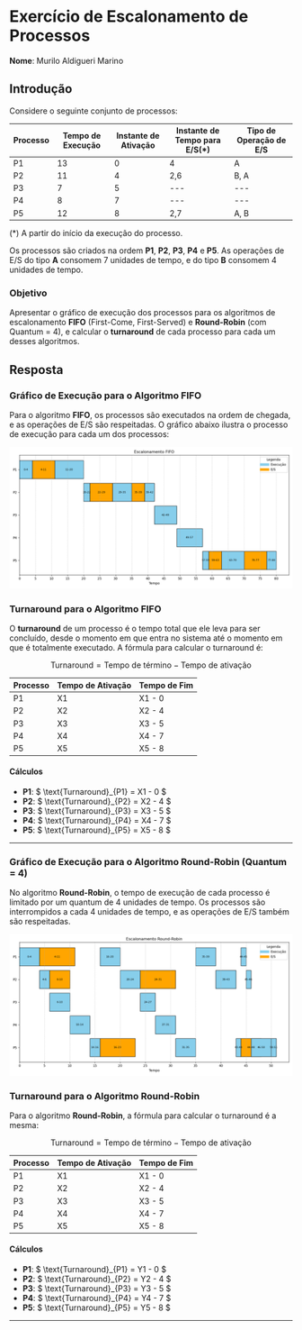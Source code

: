 # Exercício de Escalonamento de Processos

**Nome**: Murilo Aldigueri Marino

## Introdução

Considere o seguinte conjunto de processos:

| Processo | Tempo de Execução | Instante de Ativação | Instante de Tempo para E/S(*) | Tipo de Operação de E/S |
| -------- | ----------------- | -------------------- | ----------------------------- | ----------------------- |
| P1       | 13                | 0                    | 4                             | A                       |
| P2       | 11                | 4                    | 2,6                           | B, A                    |
| P3       | 7                 | 5                    | ---                           | ---                     |
| P4       | 8                 | 7                    | ---                           | ---                     |
| P5       | 12                | 8                    | 2,7                           | A, B                    |

(*) A partir do início da execução do processo.

Os processos são criados na ordem **P1**, **P2**, **P3**, **P4** e **P5**. As operações de E/S do tipo **A** consomem 7 unidades de tempo, e do tipo **B** consomem 4 unidades de tempo.

### Objetivo

Apresentar o gráfico de execução dos processos para os algoritmos de escalonamento **FIFO** (First-Come, First-Served) e **Round-Robin** (com Quantum = 4), e calcular o **turnaround** de cada processo para cada um desses algoritmos.

## Resposta

### Gráfico de Execução para o Algoritmo FIFO

Para o algoritmo **FIFO**, os processos são executados na ordem de chegada, e as operações de E/S são respeitadas. O gráfico abaixo ilustra o processo de execução para cada um dos processos:

![Gráfico FIFO](Figure_1.png)

### Turnaround para o Algoritmo FIFO

O **turnaround** de um processo é o tempo total que ele leva para ser concluído, desde o momento em que entra no sistema até o momento em que é totalmente executado. A fórmula para calcular o turnaround é:

$$
\text{Turnaround} = \text{Tempo de término} - \text{Tempo de ativação}
$$

| Processo | Tempo de Ativação | Tempo de Fim |
| -------- | ----------------- | ------------ |
| P1       | X1                | X1 - 0       |
| P2       | X2                | X2 - 4       |
| P3       | X3                | X3 - 5       |
| P4       | X4                | X4 - 7       |
| P5       | X5                | X5 - 8       |

#### Cálculos

- **P1**: $ \text{Turnaround}_{P1} = X1 - 0 $
- **P2**: $ \text{Turnaround}_{P2} = X2 - 4 $
- **P3**: $ \text{Turnaround}_{P3} = X3 - 5 $
- **P4**: $ \text{Turnaround}_{P4} = X4 - 7 $
- **P5**: $ \text{Turnaround}_{P5} = X5 - 8 $

---

### Gráfico de Execução para o Algoritmo Round-Robin (Quantum = 4)

No algoritmo **Round-Robin**, o tempo de execução de cada processo é limitado por um quantum de 4 unidades de tempo. Os processos são interrompidos a cada 4 unidades de tempo, e as operações de E/S também são respeitadas.

![Gráfico Round-Robin](Figure_2.png)

### Turnaround para o Algoritmo Round-Robin

Para o algoritmo **Round-Robin**, a fórmula para calcular o turnaround é a mesma:

$$
\text{Turnaround} = \text{Tempo de término} - \text{Tempo de ativação}
$$

| Processo | Tempo de Ativação | Tempo de Fim |
| -------- | ----------------- | ------------ |
| P1       | X1                | X1 - 0       |
| P2       | X2                | X2 - 4       |
| P3       | X3                | X3 - 5       |
| P4       | X4                | X4 - 7       |
| P5       | X5                | X5 - 8       |

#### Cálculos

- **P1**: $ \text{Turnaround}_{P1} = Y1 - 0 $
- **P2**: $ \text{Turnaround}_{P2} = Y2 - 4 $
- **P3**: $ \text{Turnaround}_{P3} = Y3 - 5 $
- **P4**: $ \text{Turnaround}_{P4} = Y4 - 7 $
- **P5**: $ \text{Turnaround}_{P5} = Y5 - 8 $

---
